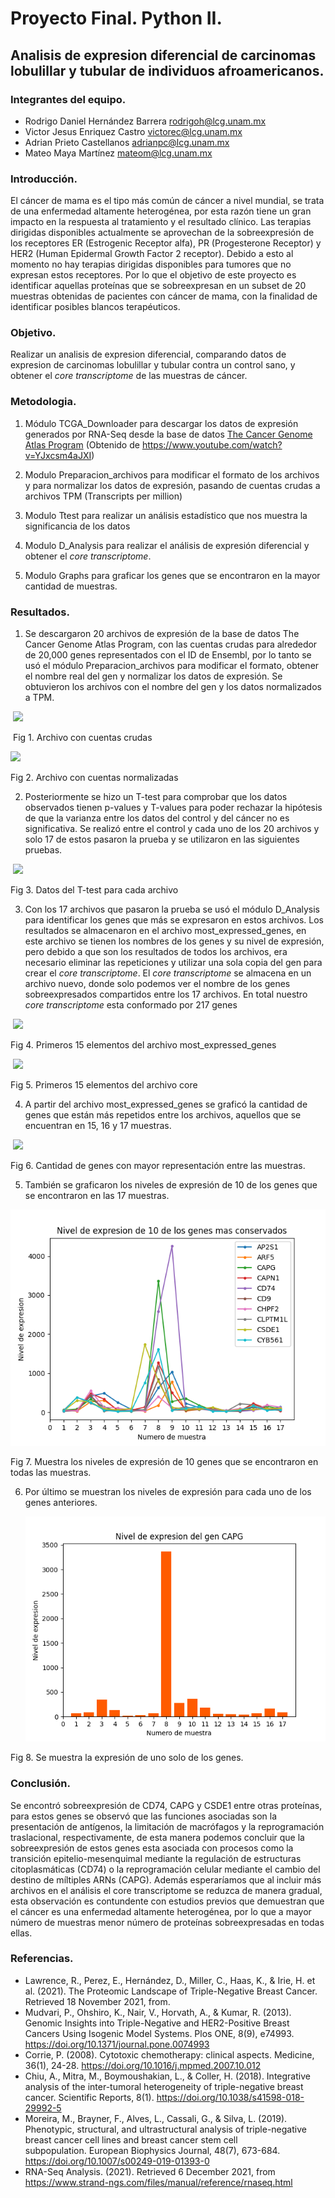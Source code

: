 #  Proyecto Final. Python II.

## Analisis de expresion diferencial de carcinomas lobulillar y tubular de individuos afroamericanos. 

### Integrantes del equipo. 

- Rodrigo Daniel Hernández Barrera [rodrigoh@lcg.unam.mx](mailto:rodrigoh@lcg.unam.mx) 
- Victor Jesus Enriquez Castro [victorec@lcg.unam.mx](mailto:victorec@lcg.unam.mx)
- Adrian Prieto Castellanos [adrianpc@lcg.unam.mx](mailto:adrianpc@lcg.unam.mx)
- Mateo Maya Martínez [mateom@lcg.unam.mx](mailto:mateom@lcg.unam.mx)



### Introducción.

El cáncer de mama es el tipo más común de cáncer a nivel mundial, se trata de una enfermedad altamente heterogénea, por esta razón tiene un gran impacto en la respuesta al tratamiento y el resultado clínico.
Las terapias dirigidas disponibles actualmente se aprovechan de la sobreexpresión de los receptores ER (Estrogenic Receptor alfa), PR (Progesterone Receptor) y HER2 (Human Epidermal Growth Factor 2 receptor).
Debido a esto al momento no hay terapias dirigidas disponibles para tumores que no expresan estos receptores. Por lo que el objetivo de este proyecto es identificar aquellas proteínas que se sobreexpresan en un subset de 20 muestras obtenidas de pacientes con cáncer de mama, con la finalidad de identificar posibles blancos terapéuticos.



### Objetivo. 

Realizar un analisis de expresion diferencial, comparando datos de expresion de carcinomas lobulillar y tubular contra un control sano, y obtener el *core transcriptome* de las muestras de cáncer.



### Metodologia. 

1. Módulo TCGA_Downloader para descargar los datos de expresión generados por RNA-Seq desde la base de datos [The Cancer Genome Atlas Program](https://www.cancer.gov/about-nci/organization/ccg/research/structural-genomics/tcga) (Obtenido de https://www.youtube.com/watch?v=YJxcsm4aJXI)

2. Modulo Preparacion_archivos para modificar el formato de los archivos y para normalizar los datos de expresión, pasando de cuentas crudas a archivos TPM (Transcripts per million)
3. Modulo Ttest para realizar un análisis estadístico que nos muestra la significancia de los datos
4. Modulo D_Analysis para realizar el análisis de expresión diferencial y obtener el *core transcriptome*. 
5. Modulo Graphs para graficar los genes que se encontraron en la mayor cantidad de muestras. 



### Resultados. 

1. Se descargaron 20 archivos de expresión de la base de datos The Cancer Genome Atlas Program, con las cuentas crudas para alrededor de 20,000 genes representados con el ID de Ensembl, por lo tanto se usó el módulo Preparacion_archivos para modificar el formato, obtener el nombre real del gen y normalizar los datos de expresión. Se obtuvieron los archivos con el nombre del gen y los datos normalizados a TPM.  

​			                              		   	![](/output/archivo_crudo.jpeg)					

​														Fig 1. Archivo con cuentas crudas



![](/output/archivo_norm.jpeg)

Fig 2. Archivo con cuentas normalizadas 



2. Posteriormente se hizo un T-test para comprobar que los datos observados tienen p-values y T-values para poder rechazar la hipótesis de que la varianza entre los datos del control y del cáncer no es significativa. Se realizó entre el control y cada uno de los 20 archivos y solo 17 de estos pasaron la prueba y se utilizaron en las siguientes pruebas. 

   

​		                               ![](/output/tabla_pvalue.jpeg)      

Fig 3. Datos del T-test para cada archivo



3. Con los 17 archivos que pasaron la prueba se usó el módulo D_Analysis para identificar los genes que más se expresaron en estos archivos. Los resultados se almacenaron en el archivo most_expressed_genes, en este archivo se tienen los nombres de los genes y su nivel de expresión, pero debido a que son los resultados de todos los archivos, era necesario eliminar las repeticiones y utilizar una sola copia del gen para crear el *core transcriptome*.  El *core transcriptome* se almacena en un archivo nuevo, donde solo podemos ver el nombre de los genes sobreexpresados compartidos entre los 17 archivos. En total nuestro *core transcriptome* esta conformado por 217 genes 

​											![](/output/most2.jpeg)	

Fig 4. Primeros 15 elementos del archivo most_expressed_genes



​							                       				![](/output/core.jpeg)

Fig 5. Primeros 15 elementos del archivo core



4. A partir del archivo most_expressed_genes se graficó la cantidad de genes que están más repetidos entre los archivos, aquellos que se encuentran en 15, 16 y 17 muestras. 

​		![](/output/Genes_repetidos_mas_de_15_veces.png)

Fig 6. Cantidad de genes con mayor representación entre las muestras.



5.  También se graficaron los niveles de expresión de 10 de los genes que se encontraron en las 17 muestras.

![](/output/expresion_genes_mas_conservados.png)

  Fig 7. Muestra los niveles de expresión de 10 genes que se encontraron en todas las muestras. 



6. Por último se muestran los niveles de expresión para cada uno de los genes anteriores. 

   ![](/output/expresion_gen_CAPG_17.png)

Fig 8. Se muestra la expresión de uno solo de los genes. 




### Conclusión.
Se encontró sobreexpresión de CD74, CAPG y CSDE1 entre otras proteínas, para estos genes se observó que las funciones asociadas son la presentación de antígenos,
la limitación de macrófagos y la reprogramación traslacional, respectivamente, de esta manera podemos concluir que la sobreexpresión de estos genes esta asociada 
con procesos como la transición epitelio-mesenquimal mediante la regulación de estructuras citoplasmáticas (CD74) o la reprogramación celular mediante el cambio 
del destino de míltiples ARNs (CAPG). 
Además esperaríamos que al incluir más archivos en el análisis el core transcriptome se reduzca de manera gradual, esta observación es contundente con estudios 
previos que demuestran que el cáncer es una enfermedad altamente heterogénea, por lo que a mayor número de muestras menor número de proteínas sobreexpresadas en 
todas ellas.

### Referencias.

+ Lawrence, R., Perez, E., Hernández, D., Miller, C., Haas, K., & Irie, H. et al. (2021). The Proteomic Landscape of Triple-Negative Breast Cancer. Retrieved 18 November 2021, from.
+ Mudvari, P., Ohshiro, K., Nair, V., Horvath, A., & Kumar, R. (2013). Genomic Insights into Triple-Negative and HER2-Positive Breast Cancers Using Isogenic Model Systems. Plos ONE, 8(9), e74993. https://doi.org/10.1371/journal.pone.0074993
+ Corrie, P. (2008). Cytotoxic chemotherapy: clinical aspects. Medicine, 36(1), 24-28. https://doi.org/10.1016/j.mpmed.2007.10.012
+ Chiu, A., Mitra, M., Boymoushakian, L., & Coller, H. (2018). Integrative analysis of the inter-tumoral heterogeneity of triple-negative breast cancer. Scientific Reports, 8(1). https://doi.org/10.1038/s41598-018-29992-5
+ Moreira, M., Brayner, F., Alves, L., Cassali, G., & Silva, L. (2019). Phenotypic, structural, and ultrastructural analysis of triple-negative breast cancer cell lines and breast cancer stem cell subpopulation. European Biophysics Journal, 48(7), 673-684. https://doi.org/10.1007/s00249-019-01393-0
+ RNA-Seq Analysis. (2021). Retrieved 6 December 2021, from https://www.strand-ngs.com/files/manual/reference/rnaseq.html

